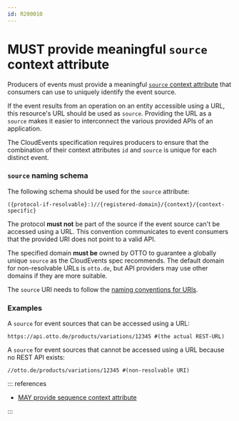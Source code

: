 ```yaml
---
id: R200010
---
```


# MUST provide meaningful `source` context attribute

Producers of events must provide a meaningful [`source` context attribute](https://github.com/cloudevents/spec/blob/v1.0.2/cloudevents/spec.md#source-1) that consumers can use to uniquely identify the event source.

If the event results from an operation on an entity accessible using a URL, this resource's URL should be used as `source`. Providing the URL as a `source` makes it easier to interconnect the various provided APIs of an application.

The CloudEvents specification requires producers to ensure that the combination of their context attributes `id` and `source` is unique for each distinct event.

### `source` naming schema

The following schema should be used for the `source` attribute:

```text
({protocol-if-resolvable}:)//{registered-domain}/{context}/{context-specific}
```

The protocol **must not** be part of the source if the event source can't be accessed using a URL. This convention communicates to event consumers that the provided URI does not point to a valid API.

The specified domain **must be** owned by OTTO to guarantee a globally unique `source` as the CloudEvents spec recommends. The default domain for non-resolvable URLs is `otto.de`, but API providers may use other domains if they are more suitable.

The `source` URI needs to follow the [naming conventions for URIs](../../../../rest/resources/README.md#naming-conventions).

### Examples

A `source` for event sources that can be accessed using a URL:

```text
https://api.otto.de/products/variations/12345 #(the actual REST-URL)
```

A `source` for event sources that cannot be accessed using a URL because no REST API exists:

```text
//otto.de/products/variations/12345 #(non-resolvable URI)
```

::: references

- [MAY provide sequence context attribute](./may-provide-sequence-context-attribute.md)

:::
